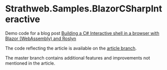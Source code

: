 # Strathweb.Samples.BlazorCSharpInteractive

Demo code for a blog post [Building a C# Interactive shell in a browser with Blazor (WebAssembly) and Roslyn](https://www.strathweb.com/2019/06/building-a-c-interactive-shell-in-a-browser-with-blazor-webassembly-and-roslyn/)

The code reflecting the article is available on the [article branch](https://github.com/filipw/Strathweb.Samples.BlazorCSharpInteractive/tree/article).

The master branch contains additional features and improvements not mentioned in the article.
